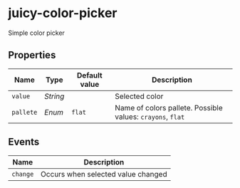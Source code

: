 # juicy-color-picker
Simple color picker

## Properties
| Name      | Type     | Default value | Description                                                |
|-----------|----------|---------------|------------------------------------------------------------|
| `value`   | *String* |               | Selected color                                             |
| `pallete` | *Enum*   | `flat`        | Name of colors pallete. Possible values: `crayons`, `flat` |

## Events
| Name                               | Description                        |
|------------------------------------|------------------------------------|
| `change`							 | Occurs when selected value changed |